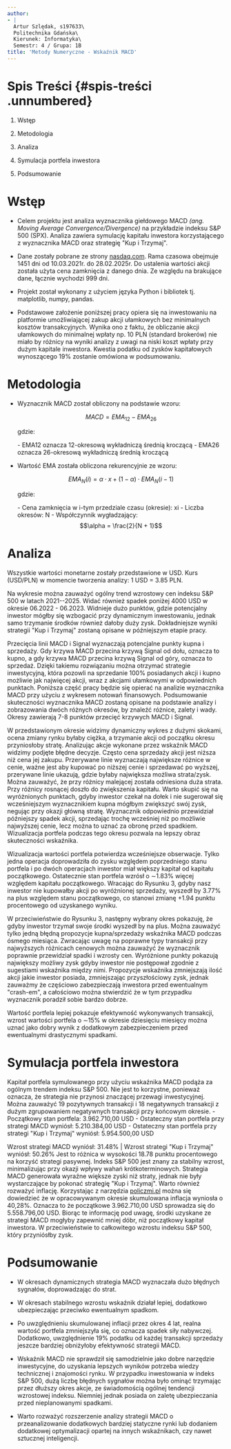 ```yaml
---
author:
- |
  Artur Szlędak, s197633\
  Politechnika Gdańska\
  Kierunek: Informatyka\
  Semestr: 4 / Grupa: 1B
title: 'Metody Numeryczne - Wskaźnik MACD'
---
```


Spis Treści {#spis-treści .unnumbered}
===========

1.  Wstęp

2.  Metodologia

3.  Analiza

4.  Symulacja portfela inwestora

5.  Podsumowanie

Wstęp
=====

-   Celem projektu jest analiza wyznacznika giełdowego MACD *(ang.
    Moving Average Convergence/Divergence)* na przykładzie indeksu S&P
    500 (SPX). Analiza zawiera symulację kapitału inwestora
    korzystającego z wyznacznika MACD oraz strategię \"Kup i Trzymaj\".

-   Dane zostały pobrane ze strony
    [nasdaq.com](https://www.nasdaq.com/market-activity/index/spx/historical).
    Rama czasowa obejmuje 1451 dni od 10.03.2021r. do 28.02.2025r. Do
    ustalenia wartości akcji została użyta cena zamknięcia z danego
    dnia. Ze względu na brakujące dane, łącznie wychodzi 999 dni.

-   Projekt został wykonany z użyciem języka Python i bibliotek tj.
    matplotlib, numpy, pandas.

-   Podstawowe założenie poniższej pracy opiera się na inwestowaniu na
    platformie umożliwiającej zakup akcji ułamkowych bez minimalnych
    kosztów transakcyjnych. Wynika ono z faktu, że obliczanie akcji
    ułamkowych do minimalnej wpłaty np. 10 PLN (standard brokerów) nie
    miało by różnicy na wyniki analizy z uwagi na niski koszt wpłaty
    przy dużym kapitale inwestora. Kwestia podatku od zysków
    kapitałowych wynoszącego 19% zostanie omówiona w podsumowaniu.

Metodologia
===========

-   Wyznacznik MACD został obliczony na podstawie wzoru:

    $$MACD = EMA_{12}-EMA_{26}$$

    gdzie:

    \- EMA12 oznacza 12-okresową wykładniczą średnią kroczącą - EMA26
    oznacza 26-okresową wykładniczą średnią kroczącą

-   Wartość EMA została obliczona rekurencyjnie ze wzoru:

    $$EMA_N(i) = \alpha\cdot x +(1-\alpha) \cdot EMA_N(i-1)$$

    gdzie:

    \- Cena zamknięcia w i-tym przedziale czasu (okresie): xi - Liczba
    okresów: N - Współczynnik wygładzający: $$\alpha = \frac{2}{N + 1}$$

Analiza
=======

Wszystkie wartości monetarne zostały przedstawione w USD. Kurs (USD/PLN)
w momencie tworzenia analizy: 1 USD = 3.85 PLN.

Na wykresie można zauważyć ogólny trend wzrostowy cen indeksu S&P 500 w
latach 2021--2025. Widać również spadek poniżej 4000 USD w okresie
06.2022 - 06.2023. Widnieje dużo punktów, gdzie potencjalny inwestor
mógłby się wzbogacić przy dynamicznym inwestowaniu, jednak samo
trzymanie środków również dałoby duży zysk. Dokładniejsze wyniki
strategii \"Kup i Trzymaj\" zostaną opisane w późniejszym etapie pracy.

Przecięcia linii MACD i Signal wyznaczają potencjalne punkty kupna i
sprzedaży. Gdy krzywa MACD przecina krzywą Signal od dołu, oznacza to
kupno, a gdy krzywa MACD przecina krzywą Signal od góry, oznacza to
sprzedaż. Dzięki takiemu rozwiązaniu można otrzymać strategie
inwestycyjną, która pozowli na sprzedanie 100% posiadanych akcji i kupno
możliwie jak najwięcej akcji, wraz z akcjami ułamkowymi w odpowiednich
punktach. Poniższa część pracy będzie się opierać na analizie
wyznacznika MACD przy użyciu z wykresem notowań finansowych.
Podsumowanie skuteczności wyznacznika MACD zostaną opisane na podstawie
analizy i zobrazowania dwóch różnych okresów, by znaleźć różnice, zalety
i wady. Okresy zawierają 7-8 punktów przecięć krzywych MACD i Signal.

W przedstawionym okresie widzimy dynamiczny wykres z dużymi skokami,
ocena zmiany rynku byłaby ciężka, a trzymanie akcji od początku okresu
przyniosłoby stratę. Analizując akcje wykonane przez wskaźnik MACD
widzimy podjęte błędne decyzje. Często cena sprzedaży akcji jest niższa
niż cena jej zakupu. Przerywane linie wyznaczają największe różnice w
cenie, ważne jest aby kupować po niższej cenie i sprzedawać po wyższej,
przerywane linie ukazują, gdzie byłaby największa możliwa strata/zysk.
Można zauważyć, że przy różnicy malejącej została odniesiona duża
strata. Przy różnicy rosnącej doszło do zwiększenia kapitału. Warto
skupić się na wyróżnionych punktach, gdyby inwestor czekał na dołek i
nie sugerował się wcześniejszym wyznacznikiem kupna mógłbym zwiększyć
swój zysk, negując przy okazji główną stratę. Wyznacznik odpowiednio
przewidział późniejszy spadek akcji, sprzedając trochę wcześniej niż po
możliwie najwyższej cenie, lecz można to uznać za obronę przed spadkiem.
Wizualizacja portfela podczas tego okresu pozwala na lepszy obraz
skuteczności wskaźnika.

Wizualizacja wartości portfela potwierdza wcześniejsze obserwacje. Tylko
jedna operacja doprowadziła do zysku względem poprzedniego stanu
portfela i po dwóch operacjach inwestor miał większy kapitał od kapitału
początkowego. Ostatecznie stan portfela wzrósł o $\sim$1.83% więcej
względem kapitału początkowego. Wracając do Rysunku 3, gdyby nasz
inwestor nie kupowałby akcji po wyróżnionej sprzedaży, wyszedł by 3.77%
na plus względem stanu początkowego, co stanowi zmianę +1.94 punktu
procentowego od uzyskanego wyniku.

W przeciwieństwie do Rysunku 3, następny wybrany okres pokazuję, że
gdyby inwestor trzymał swoje środki wyszedł by na plus. Można zauważyć
tylko jedną błędną propozycje kupna/sprzedaży wskaźnika MACD podczas
ósmego miesiąca. Zwracając uwagę na poprawne typy transakcji przy
najwyższych różnicach cenowych można zauważyć że wyznacznik poprawnie
przewidział spadki i wzrosty cen. Wyróżnione punkty pokazują największy
możliwy zysk gdyby inwestor nie postępował zgodnie z sugestiami
wskaźnika między nimi. Propozycje wskaźnika zmniejszają ilość akcji
jakie inwestor posiada, zmniejszając przyszłościowy zysk, jednak
zauważmy że częściowo zabezpieczają inwestora przed ewentualnym
\"crash-em\", a całościowo można stwierdzić że w tym przypadku
wyznacznik poradził sobie bardzo dobrze.

Wartość portfela lepiej pokazuje efektywność wykonywanych transakcji,
wzrost wartości portfela o $\sim$15% w okresie dziesięciu miesięcy można
uznać jako dobry wynik z dodatkowym zabezpieczeniem przed ewentualnymi
drastycznymi spadkami.

Symulacja portfela inwestora
============================

Kapitał portfela symulowanego przy użyciu wskaźnika MACD podąża za
ogólnym trendem indeksu S&P 500. Nie jest to korzystne, ponieważ
oznacza, że strategia nie przynosi znaczącej przewagi inwestycyjnej.
Można zauważyć 19 pozytywnych transakcji i 18 negatywnych transakcji z
dużym zgrupowaniem negatywnych transakcji przy końcowym okresie. -
Początkowy stan portfela: 3.962.710,00 USD - Ostateczny stan portfela
przy strategi MACD wyniósł: 5.210.384,00 USD - Ostateczny stan portfela
przy strategi \"Kup i Trzymaj\" wyniósł: 5.954.500,00 USD

Wzrost strategi MACD wyniósł: 31.48% \| Wzrost strategi \"Kup i
Trzymaj\" wyniósł: 50.26% Jest to różnica w wysokości 18.78 punktu
procentowego na korzyść strategi pasywnej. Indeks S&P 500 jest znany za
stabilny wzrost, minimalizując przy okazji wpływy wahań
krótkoterminowych. Strategia MACD generowała wyraźne większe zyski niż
straty, jednak nie były wystarczające by pokonać strategię \"Kup i
Trzymaj\". Warto również rozważyć inflację. Korzystając z narzędzia
[policzmi.pl](https://policzmi.pl/inflacje) można się dowiedzieć że w
opracowywanym okresie skumulowana inflacja wyniosła o 40,28%. Oznacza to
że początkowe 3.962.710,00 USD sprowadza się do 5.558.796,00 USD. Biorąc
te informację pod uwagę, środki uzyskane ze strategi MACD mogłyby
zapewnić mniej dóbr, niż początkowy kapitał inwestora. W przeciwieństwie
to całkowitego wzrostu indeksu S&P 500, który przyniósłby zysk.

Podsumowanie
============

-   W okresach dynamicznych strategia MACD wyznaczała dużo błędnych
    sygnałów, doprowadzając do strat.

-   W okresach stabilnego wzrostu wskaźnik działał lepiej, dodatkowo
    ubezpieczając przeciwko ewentualnym spadkom.

-   Po uwzględnieniu skumulowanej inflacji przez okres 4 lat, realna
    wartość portfela zmniejszyła się, co oznacza spadek siły nabywczej.
    Dodatkowo, uwzględnienie 19% podatku od każdej transakcji sprzedaży
    jeszcze bardziej obniżyłoby efektywność strategii MACD.

-   Wskaźnik MACD nie sprawdził się samodzielnie jako dobre narzędzie
    inwestycyjne, do uzyskania lepszych wyników potrzeba wiedzy
    technicznej i znajomości rynku. W przypadku inwestowania w indeks
    S&P 500, dużą liczbę błędnych sygnałów można było ominąć trzymając
    przez dłuższy okres akcje, ze świadomością ogólnej tendencji
    wzrostowej indeksu. Niemniej jednak posiada on zaletę ubezpieczania
    przed nieplanowanymi spadkami.

-   Warto rozważyć rozszerzenie analizy strategii MACD o
    przeanalizowanie dodatkowych bardziej statyczne rynki lub dodaniem
    dodatkowej optymalizacji opartej na innych wskaźnikach, czy nawet
    sztucznej inteligencji.
